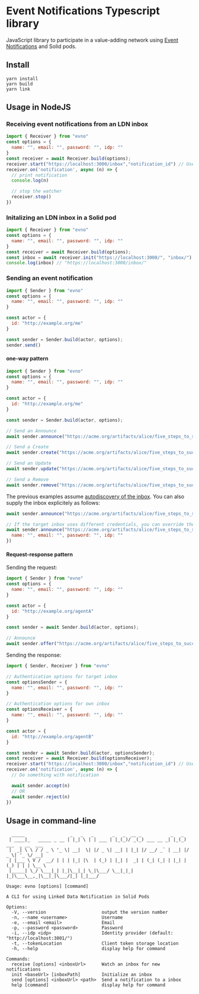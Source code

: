 # Event Notifications Typescript library

JavaScript library to participate in a value-adding network using [Event Notifications](https://www.eventnotifications.net/) and Solid pods.

## Install

```
yarn install
yarn build 
yarn link
```

## Usage in NodeJS

### Receiving event notifications from an LDN inbox

```javascript
import { Receiver } from "evno"
const options = {
  name: "", email: "", password: "", idp: ""
}
const receiver = await Receiver.build(options);
receiver.start("https://localhost:3000/inbox","notification_id") // Use the notifcation strategy
receiver.on('notification', async (n) => {
  // print notification
  console.log(n)

  // stop the watcher
  receiver.stop()
})
```

### Initalizing an LDN inbox in a Solid pod

```javascript
import { Receiver } from "evno"
const options = {
  name: "", email: "", password: "", idp: ""
}
const receiver = await Receiver.build(options);
const inbox = await receiver.init("https://localhost:3000/", "inbox/");
console.log(inbox) // "https://localhost:3000/inbox/"
```

### Sending an event notification

```javascript
import { Sender } from "evno"
const options = {
  name: "", email: "", password: "", idp: ""
}

const actor = {
  id: "http://example.org/me"
}

const sender = Sender.build(actor, options);
sender.send()
```


#### one-way pattern

```javascript
import { Sender } from "evno"
const options = {
  name: "", email: "", password: "", idp: ""
}

const actor = {
  id: "http://example.org/me"
}

const sender = Sender.build(actor, options);

// Send an Announce
await sender.announce("https://acme.org/artifacts/alice/five_steps_to_success.html") 

// Send a Create 
await sender.create("https://acme.org/artifacts/alice/five_steps_to_success.html")

// Send an Update
await sender.update("https://acme.org/artifacts/alice/five_steps_to_success.html")

// Send a Remove
await sender.remove("https://acme.org/artifacts/alice/five_steps_to_success.html")
```

The previous examples assume [autodiscovery of the inbox](https://www.eventnotifications.net/#Discovery). 
You can also supply the inbox explicitely as follows:

```javascript
await sender.announce("https://acme.org/artifacts/alice/five_steps_to_success.html", "https://example.org/inbox/") 

// If the target inbox uses different credentials, you can override the default ones as well
await sender.announce("https://acme.org/artifacts/alice/five_steps_to_success.html", "https://example.org/inbox/", {
  name: "", email: "", password: "", idp: ""
}) 

```


#### Request-response pattern

Sending the request:

```javascript
import { Sender } from "evno"
const options = {
  name: "", email: "", password: "", idp: ""
}

const actor = {
  id: "http://example.org/agentA"
}

const sender = await Sender.build(actor, options);

// Announce
await sender.offer("https://acme.org/artifacts/alice/five_steps_to_success.html", "https://localhost:3000/inbox") 
```

Sending the response:

```javascript
import { Sender, Receiver } from "evno"

// Authentication options for target inbox
const optionsSender = {
  name: "", email: "", password: "", idp: ""
}

// Authentication options for own inbox
const optionsReceiver = {
  name: "", email: "", password: "", idp: ""
}

const actor = {
  id: "http://example.org/agentB"
}

const sender = await Sender.build(actor, optionsSender);
const receiver = await Receiver.build(optionsReceiver);
receiver.start("https://localhost:3000/inbox","notification_id") // Use the notifcation strategy
receiver.on('notification', async (n) => {
  // Do something with notification

  await sender.accept(n)
  // OR
  await sender.reject(n)
})
```

## Usage in command-line

```
  _____                 _   _   _       _   _  __ _           _   _                 
 | ____|_   _____ _ __ | |_| \ | | ___ | |_(_)/ _(_) ___ __ _| |_(_) ___  _ __  ___ 
 |  _| \ \ / / _ \ '_ \| __|  \| |/ _ \| __| | |_| |/ __/ _` | __| |/ _ \| '_ \/ __|
 | |___ \ V /  __/ | | | |_| |\  | (_) | |_| |  _| | (_| (_| | |_| | (_) | | | \__ \
 |_____| \_/ \___|_| |_|\__|_| \_|\___/ \__|_|_| |_|\___\__,_|\__|_|\___/|_| |_|___/
                                                                                    
Usage: evno [options] [command]

A CLI for using Linked Data Notification in Solid Pods

Options:
  -V, --version                     output the version number
  -n, --name <username>             Username
  -e, --email <email>               Email
  -p, --password <password>         Password
  -i, --idp <idp>                   Identity provider (default: "http://localhost:3001/")
  -t, --tokenLocation               Client token storage location
  -h, --help                        display help for command

Commands:
  receive [options] <inboxUrl>      Watch an inbox for new notifications
  init <baseUrl> [inboxPath]        Initialize an inbox
  send [options] <inboxUrl> <path>  Send a notification to a inbox
  help [command]                    display help for command
```